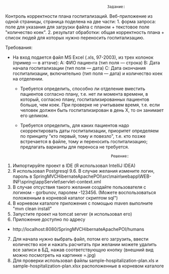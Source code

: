                                                  Задание:
Контроль корректности плана госпитализаций.
Веб-приложение из одной страницы, страница поделена на две части:
    1. форма запроса: поле для указания для загрузки файла с планом + текстовое поле "количество коек".
    2. результат обработки: общая корректность плана + список людей для которых нужно переносить госпитализацию.

Требования:
  - На вход подается файл MS Excel (.xls, 97-2003), из трех колонок (пример — в аттаче):
        A: ФИО пациента (тип поля — строка)
        B: Дата начала госпитализации (тип поля — дата)
        C: Дата окончания госпитализации, включительно (тип поля — дата)
      и количество коек на отделении.

    - Требуется определить, способно ли отделение вместить пациентов согласно плану, т.е. нет ли момента времени, в который, согласно плану, госпитализированных пациентов больше, чем коек. При проверке не учитываем время, т.е. если человек должен быть госпитализирован в день X, то он занимает его целиком.
    - Требуется определить, для каких пациентов надо скорректировать даты госпитализации, приоритет определяем по принципу "кто первый, тому и повезло", т.е. кто позже встречается в файле, тому и переносить госпитализацию; предлагать варианты для переноса не требуется.

                                                  Решение:
1. Импортируйте проект в IDE (Я использовал IntelliJ IDEA)
2. Я использовал Postgresql 9.6. В случае желания измените логин, пароль в SpringMVCHibernateApachePOI\src\main\webapp\WEB-INF\spring\appServlet\servlet-context.xml
3. В случае отсуствия такого желания создайте пользователя с логином - gorbunov, паролем -123456. (Можете воспользоваться положенным в корневой каталог скриптом sql") 
4. В корневом каталоге приложения с помощью maven выполните "mvn clean install"
5. Запустите проект на tomcat server (я использовал его)
6. Приложение доступно по адресу
- http://localhost:8080/SpringMVCHibernateApachePOI/humans
7. Для начала нужно выбрать файл, потом его загрузить, ввести количество кое и нажать расчитать при желании можете удалить все записи в БД, нажав соответствующую кнопку (внешний вид можно посмотреть на картинке =.jpg)
8. Для проверки использовал файлы sample-hospitalization-plan.xls и sample-hospitalization-plan.xlsx расположенные в корневом каталоге
